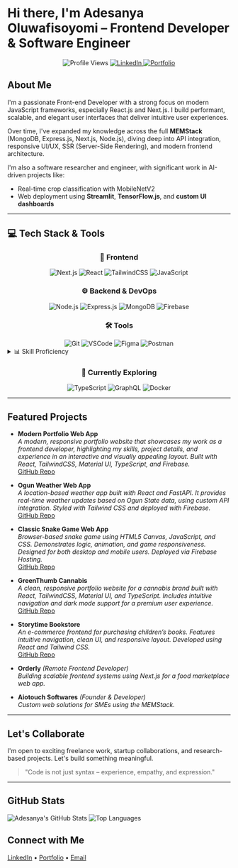 # Hi there, I'm Adesanya Oluwafisoyomi – Frontend Developer & Software Engineer

<div align="center">
  <img src="https://komarev.com/ghpvc/?username=adesanyaoluwafisayomi&color=blue" alt="Profile Views" />
  <a href="https://www.linkedin.com/in/oluwafisayomi-adesanya-09452922b/">
    <img src="https://img.shields.io/badge/LinkedIn-Connect-blue?logo=linkedin&style=flat-square" alt="LinkedIn" />
  </a>
  <a href="https://my-potifolio-95cf0.web.app/">
    <img src="https://img.shields.io/badge/Portfolio-View-informational?logo=firefox-browser&style=flat-square" alt="Portfolio" />
  </a>
</div>

## About Me

I'm a passionate Front-end Developer with a strong focus on modern JavaScript frameworks, especially React.js and Next.js. I build performant, scalable, and elegant user interfaces that deliver intuitive user experiences.

Over time, I've expanded my knowledge across the full **MEMStack** (MongoDB, Express.js, Next.js, Node.js), diving deep into API integration, responsive UI/UX, SSR (Server-Side Rendering), and modern frontend architecture.

I'm also a software researcher and engineer, with significant work in AI-driven projects like:

- Real-time crop classification with MobileNetV2
- Web deployment using **Streamlit**, **TensorFlow.js**, and **custom UI dashboards**

---

## 💻 Tech Stack & Tools

<div align="center">

  <!-- FRONTEND -->
  <h3>🎨 Frontend</h3>
  <div>
    <img src="https://img.shields.io/badge/Next.js-000?style=for-the-badge&logo=nextdotjs&logoColor=white" alt="Next.js" />
    <img src="https://img.shields.io/badge/React-20232A?style=for-the-badge&logo=react&logoColor=61DAFB" alt="React" />
    <img src="https://img.shields.io/badge/TailwindCSS-38B2AC?style=for-the-badge&logo=tailwind-css&logoColor=white" alt="TailwindCSS" />
    <img src="https://img.shields.io/badge/JavaScript-F7DF1E?style=for-the-badge&logo=javascript&logoColor=black" alt="JavaScript" />
  </div>
  
  <!-- BACKEND & DEVOPS -->
  <h3>⚙️ Backend & DevOps</h3>
  <div>
    <img src="https://img.shields.io/badge/Node.js-339933?style=for-the-badge&logo=node.js&logoColor=white" alt="Node.js" />
    <img src="https://img.shields.io/badge/Express.js-000?style=for-the-badge&logo=express&logoColor=white" alt="Express.js" />
    <img src="https://img.shields.io/badge/MongoDB-4EA94B?style=for-the-badge&logo=mongodb&logoColor=white" alt="MongoDB" />
    <img src="https://img.shields.io/badge/Firebase-ffca28?style=for-the-badge&logo=firebase&logoColor=black" alt="Firebase" />
  </div>
  
  <!-- TOOLS -->
  <h3>🛠️ Tools</h3>
  <div>
    <img src="https://img.shields.io/badge/Git-F05032?style=for-the-badge&logo=git&logoColor=white" alt="Git" />
    <img src="https://img.shields.io/badge/VSCode-007ACC?style=for-the-badge&logo=visual-studio-code&logoColor=white" alt="VSCode" />
    <img src="https://img.shields.io/badge/Figma-F24E1E?style=for-the-badge&logo=figma&logoColor=white" alt="Figma" />
    <img src="https://img.shields.io/badge/Postman-FF6C37?style=for-the-badge&logo=postman&logoColor=white" alt="Postman" />
  </div>

</div>

<details>
<summary>📊 Skill Proficiency</summary>
<div align="center">

| Skill | Proficiency |
|-------|-------------|
| React | ⭐⭐⭐⭐⭐ |
| Next.js | ⭐⭐⭐⭐⭐ |
| JavaScript | ⭐⭐⭐⭐⭐ |
| Node.js | ⭐⭐⭐⭐ |
| MongoDB | ⭐⭐⭐⭐ |
| TailwindCSS | ⭐⭐⭐⭐⭐ |

</div>
</details>

<div align="center">
  <h3>🚀 Currently Exploring</h3>
  <img src="https://img.shields.io/badge/TypeScript-007ACC?style=for-the-badge&logo=typescript&logoColor=white" alt="TypeScript" />
  <img src="https://img.shields.io/badge/GraphQL-E10098?style=for-the-badge&logo=graphql&logoColor=white" alt="GraphQL" />
  <img src="https://img.shields.io/badge/Docker-2496ED?style=for-the-badge&logo=docker&logoColor=white" alt="Docker" />
</div>

---

## Featured Projects

- **Modern Portfolio Web App**  
  *A modern, responsive portfolio website that showcases my work as a frontend developer, highlighting my skills, project details, and experience in an interactive and visually appealing layout. Built with React, TailwindCSS, Material UI, TypeScript, and Firebase.*  
  [GitHub Repo](https://github.com/Adesanya221/My-Potifolio-.git)

- **Ogun Weather Web App**  
  *A location-based weather app built with React and FastAPI. It provides real-time weather updates based on Ogun State data, using custom API integration. Styled with Tailwind CSS and deployed with Firebase.*  
  [GitHub Repo](https://github.com/Adesanya221/Ogun-weather.git)

- **Classic Snake Game Web App**  
  *Browser-based snake game using HTML5 Canvas, JavaScript, and CSS. Demonstrates logic, animation, and game responsiveness. Designed for both desktop and mobile users. Deployed via Firebase Hosting.*  
  [GitHub Repo](https://github.com/Adesanya221/Classic-Snake-Game-Web-App.git)

- **GreenThumb Cannabis**  
  *A clean, responsive portfolio website for a cannabis brand built with React, TailwindCSS, Material UI, and TypeScript. Includes intuitive navigation and dark mode support for a premium user experience.*  
  [GitHub Repo](https://github.com/Adesanya221/MY-REACT-PROJECT.git)

- **Storytime Bookstore**  
  *An e-commerce frontend for purchasing children’s books. Features intuitive navigation, clean UI, and responsive layout. Developed using React and Tailwind CSS.*  
  [GitHub Repo](https://github.com/Adesanya221/storytime-bookstore-front.git)

- **Orderly** *(Remote Frontend Developer)*  
  *Building scalable frontend systems using Next.js for a food marketplace web app.*

- **Aiotouch Softwares** *(Founder & Developer)*  
  *Custom web solutions for SMEs using the MEMStack.*

---

## Let's Collaborate

I'm open to exciting freelance work, startup collaborations, and research-based projects. Let's build something meaningful.

> "Code is not just syntax – experience, empathy, and expression."

---

## GitHub Stats

![Adesanya's GitHub Stats](https://github-readme-stats.vercel.app/api?username=adesanya221&show_icons=true&theme=github_dark)
![Top Languages](https://github-readme-stats.vercel.app/api/top-langs/?username=adesanya221&layout=compact&theme=github_dark)


## Connect with Me

[LinkedIn](https://www.linkedin.com/in/oluwafisayomi-adesanya-09452922b/) • [Portfolio](https://my-potifolio-95cf0.web.app/) • [Email](mailto:adesanyafisayo112@gmail.com)
